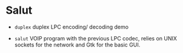 Salut
=====

* `duplex` duplex LPC encoding/ decoding demo

* `salut` VOIP program with the previous LPC codec, relies on UNIX sockets for
 the network and Gtk for the basic GUI.

